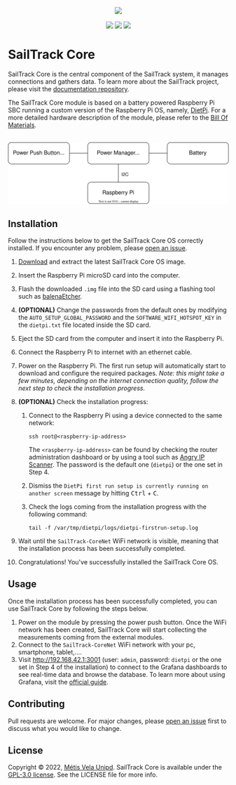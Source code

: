 <p align="center">
  <img src="https://raw.githubusercontent.com/metis-vela-unipd/sailtrack-docs/main/Assets/SailTrack%20Logo.png" width="180">
</p>

<p align="center">
  <img src="https://img.shields.io/github/license/metis-vela-unipd/sailtrack-core" />
  <img src="https://img.shields.io/github/v/release/metis-vela-unipd/sailtrack-core" />
  <img src="https://img.shields.io/github/workflow/status/metis-vela-unipd/sailtrack-core/Publish%20Release" />
</p>

# SailTrack Core

SailTrack Core is the central component of the SailTrack system, it manages connections and gathers data. To learn more about the SailTrack project, please visit the [documentation repository](https://github.com/metis-vela-unipd/sailtrack-docs).

The SailTrack Core module is based on a battery powered Raspberry Pi SBC running a custom version of the Raspberry Pi OS, namely, [DietPi](https://dietpi.com). For a more detailed hardware description of the module, please refer to the [Bill Of Materials](https://github.com/metis-vela-unipd/sailtrack-core/blob/main/hardware/BOM.csv).

<p align="center">
  <br/>
  <img src="hardware/connection-diagram.svg">
</p>

## Installation

Follow the instructions below to get the SailTrack Core OS correctly installed. If you encounter any problem, please [open an issue](https://github.com/metis-vela-unipd/sailtrack-core/issues/new).

1. [Download](https://github.com/metis-vela-unipd/sailtrack-core/releases/latest/download/SailTrack-Core_RPi-ARMv8-Bullseye.7z) and extract the latest SailTrack Core OS image.

2. Insert the Raspberry Pi microSD card into the computer.

3. Flash the downloaded `.img` file into the SD card using a flashing tool such as [balenaEtcher](https://www.balena.io/etcher/).

4. **(OPTIONAL)** Change the passwords from the default ones by modifying the `AUTO_SETUP_GLOBAL_PASSWORD` and the `SOFTWARE_WIFI_HOTSPOT_KEY` in the `dietpi.txt` file located inside the SD card.

5. Eject the SD card from the computer and insert it into the Raspberry Pi.

6. Connect the Raspberry Pi to internet with an ethernet cable.

7. Power on the Raspberry Pi. The first run setup will automatically start to download and configure the required packages. *Note: this might take a few minutes, depending on the internet connection quality, follow the next step to check the installation progress.*

8. **(OPTIONAL)** Check the installation progress:

   1. Connect to the Raspberry Pi using a device connected to the same network:

      ```
      ssh root@<raspberry-ip-address>
      ```

      The `<raspberry-ip-address>` can be found by checking the router administration dashboard or by using a tool such as [Angry IP Scanner](https://angryip.org). The password is the default one (`dietpi`) or the one set in Step 4.

   2. Dismiss the `DietPi first run setup is currently running on another screen` message by hitting <kbd>Ctrl</kbd> + <kbd>C</kbd>.

   3. Check the logs coming from the installation progress with the following command:

      ```
      tail -f /var/tmp/dietpi/logs/dietpi-firstrun-setup.log
      ```

9. Wait until the `SailTrack-CoreNet` WiFi network is visible, meaning that the installation process has been successfully completed.

10. Congratulations! You've successfully installed the SailTrack Core OS.

## Usage

Once the installation process has been successfully completed, you can use SailTrack Core by following the steps below.

1. Power on the module by pressing the power push button. Once the WiFi network has been created, SailTrack Core will start collecting the measurements coming from the external modules.
2. Connect to the `SailTrack-CoreNet` WiFi network with your pc, smartphone, tablet,....
3. Visit http://192.168.42.1:3001 (user: `admin`, password: `dietpi` or the one set in Step 4 of the installation) to connect to the Grafana dashboards to see real-time data and browse the database. To learn more about using Grafana, visit the [official guide](https://grafana.com/docs/grafana/latest/getting-started/getting-started/).

## Contributing

Pull requests are welcome. For major changes, please [open an issue](https://github.com/metis-vela-unipd/sailtrack-core/issues/new) first to discuss what you would like to change.

## License

Copyright © 2022, [Métis Vela Unipd](https://github.com/metis-vela-unipd). SailTrack Core is available under the [GPL-3.0 license](https://www.gnu.org/licenses/gpl-3.0.en.html). See the LICENSE file for more info. 
